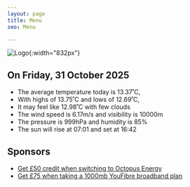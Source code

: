 ```yaml
---
layout: page
title: Menu
seo: Menu

---
```


![Logo](/images/logo.jpg){:width="832px"}

<!-- weather_marker starts -->
## On Friday, 31 October 2025

- The average temperature today is 13.37˚C,
- With highs of 13.75˚C and lows of 12.69˚C,
- It may feel like 12.98˚C with few clouds
- The wind speed is 6.17m/s and visibility is 10000m
- The pressure is 999hPa and humidity is 85%
- The sun will rise at 07:01 and set at 16:42

<!-- weather_marker ends -->

## Sponsors

- [Get £50 credit when switching to Octopus Energy](https://bit.ly/3oD1nnS)
- [Get £75 when taking a 1000mb YouFibre broadband plan](https://aklam.io/91zWhU?)
